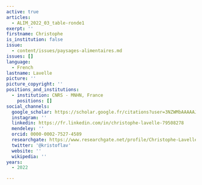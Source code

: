 ```yaml
---
active: true
articles:
  - ALIM_2022_03_table-ronde1
exerpt: ''
firstname: Christophe
is_institution: false
issue:
  - content/issues/paysages-alimentaires.md
issues: []
language:
  - French
lastname: Lavelle
picture: ''
picture_copyright: ''
positions_and_institutions:
  - institution: CNRS - MNHN, France
    positions: []
social_channels:
  google_scholar: https://scholar.google.fr/citations?user=3NZWMbAAAAAJ&hl=fr
  instagram: ''
  linkedin: https://fr.linkedin.com/in/christophe-lavelle-79508278
  mendeley: ''
  orcid: 0000-0002-7527-4589
  researchgate: https://www.researchgate.net/profile/Christophe-Lavelle
  twitter: '@kristoflav'
  website: ''
  wikipedia: ''
years:
  - 2022

---
```

